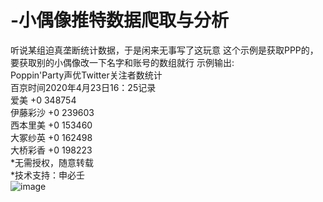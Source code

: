 # -小偶像推特数据爬取与分析  
听说某组迫真垄断统计数据，于是闲来无事写了这玩意
这个示例是获取PPP的，要获取别的小偶像改一下名字和账号的数组就行
示例输出:  
Poppin'Party声优Twitter关注者数统计  
百京时间2020年4月23日16：25记录  
爱美 +0 348754  
伊藤彩沙 +0 239603  
西本里美 +0 153460  
大冢纱英 +0 162498  
大桥彩香 +0 198223  
*无需授权，随意转载  
*技术支持：申必壬  
![image](https://github.com/EndlessSky512/Twitter-Followers-Of-Poppin-Party/blob/master/temp.png)
